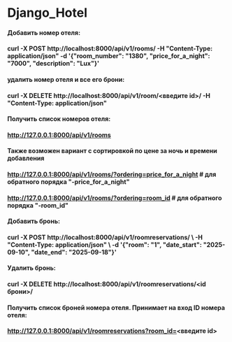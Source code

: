# Django_Hotel
####
#### Добавить номер отеля:
#### curl -X POST http://localhost:8000/api/v1/rooms/      -H "Content-Type: application/json"      -d '{"room_number": "1380", "price_for_a_night": "7000", "description": "Lux"}'
#### удалить номер отеля и все его брони:
#### curl -X DELETE http://localhost:8000/api/v1/room/<введите id>/ -H "Content-Type: application/json" 
#### Получить список номеров отеля:
#### http://127.0.0.1:8000/api/v1/rooms
#### Также возможен вариант с сортировкой по цене за ночь и времени добавления
#### http://127.0.0.1:8000/api/v1/rooms/?ordering=price_for_a_night # для обратного порядка "-price_for_a_night"
#### http://127.0.0.1:8000/api/v1/rooms/?ordering=room_id # для обратного порядка "-room_id"
#### Добавить бронь:
####  curl -X POST http://localhost:8000/api/v1/roomreservations/ \ -H "Content-Type: application/json" \ -d '{"room": "1", "date_start": "2025-09-10", "date_end": "2025-09-18"}'
#### Удалить бронь:
#### curl -X DELETE http://localhost:8000/api/v1/roomreservations/<id брони>/
#### Получить список броней номера отеля. Принимает на вход ID номера отеля:
#### http://127.0.0.1:8000/api/v1/roomreservations?room_id=<введите id>
